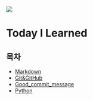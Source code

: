 <img src="https://capsule-render.vercel.app/api?type=waving&color=auto&height=200&section=header&text=Jeonghwan_TIL&fontSize=90">

# Today I Learned

## 목차

- [Markdown](markdown.md)
- [Git&GitHub](01_Git_Github\git_github.md)
- [Good_commit_message](01_Git_Github\good_commit_message.md)
- [Python](02_PYTHON\python.md)
